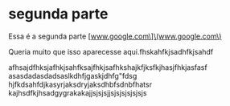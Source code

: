 # segunda parte

Essa é a segunda parte \[www.google.com\]\(www.google.com\)

Queria muito que isso aparecesse aqui.fhskahfkjsadhfkjsahdf

afhsajdfhksjafhkjsahfksajfhkjsafhkshajkfjksfkjhasjfhkjasfasf  
asasdadasdadsaslkdhfjgaskjdhfg"fdsg  
hjfkdsahfdjkasyrjaksdryjaksdhbfsdnbfhatsr  
kajhsdfkjhsadgygrakakajjsjsjsjjsjsjsjsjsjsjs



